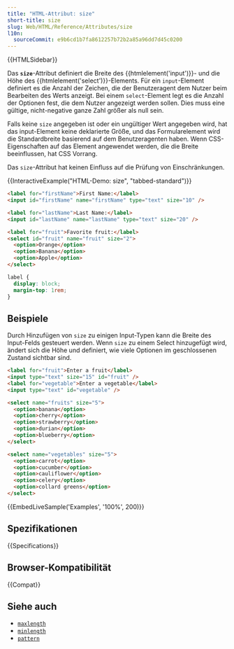 ```yaml
---
title: "HTML-Attribut: size"
short-title: size
slug: Web/HTML/Reference/Attributes/size
l10n:
  sourceCommit: e9b6cd1b7fa8612257b72b2a85a96dd7d45c0200
---
```


{{HTMLSidebar}}

Das **`size`**-Attribut definiert die Breite des {{htmlelement('input')}}- und die Höhe des {{htmlelement('select')}}-Elements. Für ein `input`-Element definiert es die Anzahl der Zeichen, die der Benutzeragent dem Nutzer beim Bearbeiten des Werts anzeigt. Bei einem `select`-Element legt es die Anzahl der Optionen fest, die dem Nutzer angezeigt werden sollen. Dies muss eine gültige, nicht-negative ganze Zahl größer als null sein.

Falls keine `size` angegeben ist oder ein ungültiger Wert angegeben wird, hat das input-Element keine deklarierte Größe, und das Formularelement wird die Standardbreite basierend auf dem Benutzeragenten haben. Wenn CSS-Eigenschaften auf das Element angewendet werden, die die Breite beeinflussen, hat CSS Vorrang.

Das `size`-Attribut hat keinen Einfluss auf die Prüfung von Einschränkungen.

{{InteractiveExample("HTML-Demo: size", "tabbed-standard")}}

```html interactive-example
<label for="firstName">First Name:</label>
<input id="firstName" name="firstName" type="text" size="10" />

<label for="lastName">Last Name:</label>
<input id="lastName" name="lastName" type="text" size="20" />

<label for="fruit">Favorite fruit:</label>
<select id="fruit" name="fruit" size="2">
  <option>Orange</option>
  <option>Banana</option>
  <option>Apple</option>
</select>
```

```css interactive-example
label {
  display: block;
  margin-top: 1rem;
}
```

## Beispiele

Durch Hinzufügen von `size` zu einigen Input-Typen kann die Breite des Input-Felds gesteuert werden. Wenn `size` zu einem Select hinzugefügt wird, ändert sich die Höhe und definiert, wie viele Optionen im geschlossenen Zustand sichtbar sind.

```html
<label for="fruit">Enter a fruit</label>
<input type="text" size="15" id="fruit" />
<label for="vegetable">Enter a vegetable</label>
<input type="text" id="vegetable" />

<select name="fruits" size="5">
  <option>banana</option>
  <option>cherry</option>
  <option>strawberry</option>
  <option>durian</option>
  <option>blueberry</option>
</select>

<select name="vegetables" size="5">
  <option>carrot</option>
  <option>cucumber</option>
  <option>cauliflower</option>
  <option>celery</option>
  <option>collard greens</option>
</select>
```

{{EmbedLiveSample('Examples', '100%', 200)}}

## Spezifikationen

{{Specifications}}

## Browser-Kompatibilität

{{Compat}}

## Siehe auch

- [`maxlength`](/de/docs/Web/HTML/Reference/Attributes/maxlength)
- [`minlength`](/de/docs/Web/HTML/Reference/Attributes/minlength)
- [`pattern`](/de/docs/Web/HTML/Reference/Attributes/pattern)
